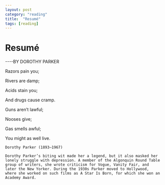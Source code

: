 ```yaml
---
layout: post
category: "reading"
title:  "Resumé"
tags: [reading]
---
```


Resumé
=======
----BY DOROTHY PARKER

Razors pain you; 

Rivers are damp; 

Acids stain you; 

And drugs cause cramp. 

Guns aren’t lawful; 

Nooses give; 

Gas smells awful; 

You might as well live.


	Dorothy Parker (1893–1967)

	Dorothy Parker’s biting wit made her a legend, but it also masked her lonely struggle with depression. A member of the Algonquin Round Table group of writers, she wrote criticism for Vogue, Vanity Fair, and later the New Yorker. During the 1930s Parker moved to Hollywood, where she worked on such films as A Star Is Born, for which she won an Academy Award.	
	
	